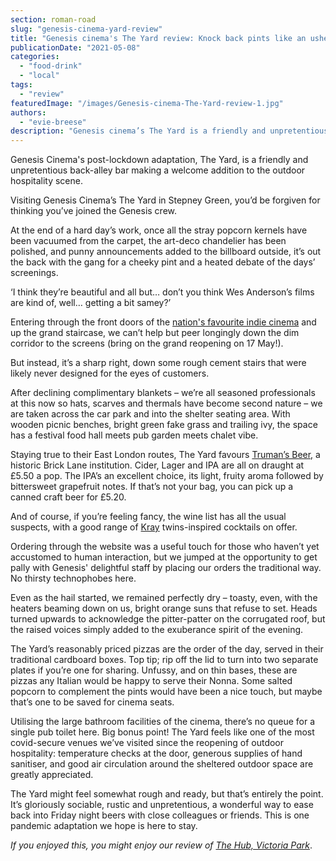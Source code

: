 ```yaml
---
section: roman-road
slug: "genesis-cinema-yard-review"
title: "Genesis cinema's The Yard review: Knock back pints like an usher"
publicationDate: "2021-05-08"
categories: 
  - "food-drink"
  - "local"
tags: 
  - "review"
featuredImage: "/images/Genesis-cinema-The-Yard-review-1.jpg"
authors: 
  - "evie-breese"
description: "Genesis cinema’s The Yard is a friendly and unpretentious back-alley bar making a welcome addition to the outdoor hospitality scene."
---
```


Genesis Cinema's post-lockdown adaptation, The Yard, is a friendly and unpretentious back-alley bar making a welcome addition to the outdoor hospitality scene.

Visiting Genesis Cinema’s The Yard in Stepney Green, you’d be forgiven for thinking you’ve joined the Genesis crew.

At the end of a hard day’s work, once all the stray popcorn kernels have been vacuumed from the carpet, the art-deco chandelier has been polished, and punny announcements added to the billboard outside, it’s out the back with the gang for a cheeky pint and a heated debate of the days’ screenings. 

‘I think they’re beautiful and all but… don’t you think Wes Anderson’s films are kind of, well… getting a bit samey?’

Entering through the front doors of the [nation's favourite indie cinema](https://romanroadlondon.com/genesis-cinema-tyrone-walker-hebborn-interview/) and up the grand staircase, we can’t help but peer longingly down the dim corridor to the screens (bring on the grand reopening on 17 May!). 

But instead, it’s a sharp right, down some rough cement stairs that were likely never designed for the eyes of customers. 

After declining complimentary blankets – we’re all seasoned professionals at this now so hats, scarves and thermals have become second nature – we are taken across the car park and into the shelter seating area. With wooden picnic benches, bright green fake grass and trailing ivy, the space has a festival food hall meets pub garden meets chalet vibe. 

Staying true to their East London routes, The Yard favours [Truman’s Beer,](https://www.trumansbeer.co.uk/) a historic Brick Lane institution. Cider, Lager and IPA are all on draught at £5.50 a pop. The IPA’s an excellent choice, its light, fruity aroma followed by bittersweet grapefruit notes. If that’s not your bag, you can pick up a canned craft beer for £5.20. 

And of course, if you’re feeling fancy, the wine list has all the usual suspects, with a good range of [Kray](https://romanroadlondon.com/kray-twins-boxing-careers/) twins-inspired cocktails on offer. 

Ordering through the website was a useful touch for those who haven’t yet accustomed to human interaction, but we jumped at the opportunity to get pally with Genesis' delightful staff by placing our orders the traditional way. No thirsty technophobes here. 

Even as the hail started, we remained perfectly dry – toasty, even, with the heaters beaming down on us, bright orange suns that refuse to set. Heads turned upwards to acknowledge the pitter-patter on the corrugated roof, but the raised voices simply added to the exuberance spirit of the evening. 

The Yard’s reasonably priced pizzas are the order of the day, served in their traditional cardboard boxes. Top tip; rip off the lid to turn into two separate plates if you’re one for sharing. Unfussy, and on thin bases, these are pizzas any Italian would be happy to serve their Nonna. Some salted popcorn to complement the pints would have been a nice touch, but maybe that’s one to be saved for cinema seats.

Utilising the large bathroom facilities of the cinema, there’s no queue for a single pub toilet here. Big bonus point! The Yard feels like one of the most covid-secure venues we’ve visited since the reopening of outdoor hospitality: temperature checks at the door, generous supplies of hand sanitiser, and good air circulation around the sheltered outdoor space are greatly appreciated.

The Yard might feel somewhat rough and ready, but that’s entirely the point. It’s gloriously sociable, rustic and unpretentious, a wonderful way to ease back into Friday night beers with close colleagues or friends. This is one pandemic adaptation we hope is here to stay.

_If you enjoyed this, you might enjoy our review of [The Hub, Victoria Park](https://romanroadlondon.com/hub-cafe-victoria-park-vegan-food-review/)_.
